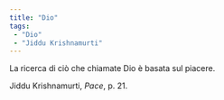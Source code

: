 ```yaml
---
title: "Dio"
tags:
 - "Dio"
 - "Jiddu Krishnamurti"
---
```


La ricerca di ciò che chiamate Dio è basata sul piacere.

Jiddu Krishnamurti, *Pace*, p. 21.

